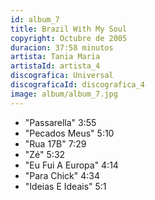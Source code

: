 ```yaml
---
id: album_7
title: Brazil With My Soul
copyright: Octubre de 2005
duracion: 37:58 minutos
artista: Tania Maria 
artistaId: artista_4
discografica: Universal
discograficaId: discografica_4
image: album/album_7.jpg
---
```


- "Passarella" 3:55
- "Pecados Meus" 5:10
- "Rua 17B" 7:29
- "Zé" 5:32
- "Eu Fui A Europa" 4:14
- "Para Chick" 4:34
- "Ideias E Ideais" 5:1

